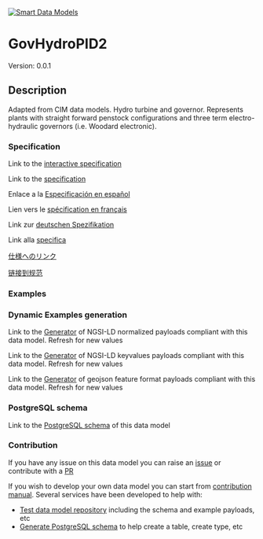 [![Smart Data Models](https://smartdatamodels.org/wp-content/uploads/2022/01/SmartDataModels_logo.png "Logo")](https://smartdatamodels.org)
# GovHydroPID2
Version: 0.0.1

## Description 

Adapted from CIM data models. Hydro turbine and governor. Represents plants with straight forward penstock configurations and three term electro-hydraulic governors (i.e. Woodard electronic).
### Specification

Link to the [interactive specification](https://swagger.lab.fiware.org/?url=https://smart-data-models.github.io/dataModel.EnergyCIM/GovHydroPID2/swagger.yaml)

Link to the [specification](https://github.com/smart-data-models/dataModel.EnergyCIM/blob/master/GovHydroPID2/doc/spec.md)

Enlace a la [Especificación en español](https://github.com/smart-data-models/dataModel.EnergyCIM/blob/master/GovHydroPID2/doc/spec_ES.md)

Lien vers le [spécification en français](https://github.com/smart-data-models/dataModel.EnergyCIM/blob/master/GovHydroPID2/doc/spec_FR.md)

Link zur [deutschen Spezifikation](https://github.com/smart-data-models/dataModel.EnergyCIM/blob/master/GovHydroPID2/doc/spec_DE.md)

Link alla [specifica](https://github.com/smart-data-models/dataModel.EnergyCIM/blob/master/GovHydroPID2/doc/spec_IT.md)

[仕様へのリンク](https://github.com/smart-data-models/dataModel.EnergyCIM/blob/master/GovHydroPID2/doc/spec_JA.md)

[链接到规范](https://github.com/smart-data-models/dataModel.EnergyCIM/blob/master/GovHydroPID2/doc/spec_ZH.md)
### Examples
### Dynamic Examples generation

Link to the [Generator](https://smartdatamodels.org/extra/ngsi-ld_generator.php?schemaUrl=https://raw.githubusercontent.com/smart-data-models/dataModel.EnergyCIM/master/GovHydroPID2/schema.json&email=info@smartdatamodels.org) of NGSI-LD normalized payloads compliant with this data model. Refresh for new values

Link to the [Generator](https://smartdatamodels.org/extra/ngsi-ld_generator_keyvalues.php?schemaUrl=https://raw.githubusercontent.com/smart-data-models/dataModel.EnergyCIM/master/GovHydroPID2/schema.json&email=info@smartdatamodels.org) of NGSI-LD keyvalues payloads compliant with this data model. Refresh for new values

Link to the [Generator](https://smartdatamodels.org/extra/geojson_features_generator.php?schemaUrl=https://raw.githubusercontent.com/smart-data-models/dataModel.EnergyCIM/master/GovHydroPID2/schema.json&email=info@smartdatamodels.org) of geojson feature format payloads compliant with this data model. Refresh for new values
### PostgreSQL schema

Link to the [PostgreSQL schema](https://smart-data-models.github.io/dataModel.EnergyCIM/GovHydroPID2/schema.sql) of this data model
### Contribution

 If you have any issue on this data model you can raise an [issue](https://github.com/smart-data-models/dataModel.EnergyCIM/issues)  or contribute with a [PR](https://github.com/smart-data-models/dataModel.EnergyCIM/pulls)

 If you wish to develop your own data model you can start from [contribution manual](https://bit.ly/contribution_manual). Several services have been developed to help with: 
 - [Test data model repository](https://smartdatamodels.org/index.php/data-models-contribution-api/) including the schema and example payloads, etc
 - [Generate PostgreSQL schema](https://smartdatamodels.org/index.php/sql-service/) to help create a table, create type, etc
